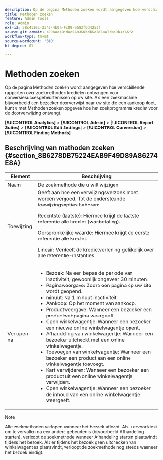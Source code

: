 ```yaml
---
description: Op de pagina Methoden zoeken wordt aangegeven hoe verschillende rapporten over zoekmethoden kredieten ontvangen voor conversiesuccesgebeurtenissen op uw site. Als een zoekmachine bijvoorbeeld een bezoeker doorverwijst naar uw site die een aankoop doet, kunt u met Methoden zoeken opgeven hoe het zoekprogramma krediet voor de doorverwijzing ontvangt.
title: Methoden zoeken
feature: Admin Tools
role: Admin
exl-id: 58c4510c-2343-4b0a-9c09-5583f6d4250f
source-git-commit: 429aaa43fdae669350bdb5a5a54a7d4b9b1c65f2
workflow-type: tm+mt
source-wordcount: '310'
ht-degree: 0%

---
```


# Methoden zoeken

Op de pagina Methoden zoeken wordt aangegeven hoe verschillende rapporten over zoekmethoden kredieten ontvangen voor conversiesuccesgebeurtenissen op uw site. Als een zoekmachine bijvoorbeeld een bezoeker doorverwijst naar uw site die een aankoop doet, kunt u met Methoden zoeken opgeven hoe het zoekprogramma krediet voor de doorverwijzing ontvangt.

**[!UICONTROL Analytics]** > **[!UICONTROL Admin]** > **[!UICONTROL Report Suites]** > **[!UICONTROL Edit Settings]** > **[!UICONTROL Conversion]** > **[!UICONTROL Finding Methods]**

## Beschrijving van methoden zoeken {#section_8B6278DB75224EAB9F49D89A86274E8A}

<table id="table_8ABC1C9BD63F419082E4C4C69E401526"> 
 <thead> 
  <tr> 
   <th colname="col1" class="entry"> Element </th> 
   <th colname="col2" class="entry"> Beschrijving </th> 
  </tr> 
 </thead>
 <tbody> 
  <tr> 
   <td colname="col1"> Naam </td> 
   <td colname="col2"> De zoekmethode die u wilt wijzigen </td> 
  </tr> 
  <tr> 
   <td colname="col1"> Toewijzing </td> 
   <td colname="col2"> Geeft aan hoe een verwijzingsverzoek moet worden vergoed. Tot de ondersteunde toewijzingsopties behoren: <p> <span class="uicontrol"> Recentste (laatste): </span> Hiermee krijgt de laatste referentie alle krediet (wanbetaling). </p> <p> <span class="uicontrol"> Oorspronkelijke waarde: </span> Hiermee krijgt de eerste referentie alle krediet. </p> <p> <span class="uicontrol"> Lineair: </span>Verdeelt de kredietverlening gelijkelijk over alle referentie-instanties. </p> </td> 
  </tr> 
  <tr> 
   <td colname="col1"> Verlopen na </td> 
   <td colname="col2"> 
    <ul id="ul_95EB224CAD164E9997B148E08AFA5F9B"> 
     <li id="li_C240460C21E14AA498D2EA62B9354710"> <span class="uicontrol"> Bezoek: </span> Na een bepaalde periode van inactiviteit; gewoonlijk ongeveer 30 minuten. </li> 
     <li id="li_A3AE5438919E44B68DF99BEEA60C44EE"> <span class="uicontrol"> Paginaweergave: </span> Zodra een pagina op uw site wordt geopend. </li> 
     <li id="li_D5E20FEF313E4C5B99E7097CA175761A"> <span class="uicontrol"> minuut: </span> Na 1 minuut inactiviteit. </li> 
     <li id="li_7315AA3EDDBB47A2BEA3C173881378A1"> <span class="uicontrol"> Aankoop: </span> Op het moment van aankoop. </li> 
     <li id="li_C0CF07581654472C9C9EC944E6F18164"> <span class="uicontrol"> Productweergave: </span> Wanneer een bezoeker een productwebpagina weergeeft. </li> 
     <li id="li_A1B04065150B407491D2EC78EC0DBDF5"> <span class="uicontrol"> Open winkelwagentje: </span> Wanneer een bezoeker een nieuwe online winkelwagentje opent. </li> 
     <li id="li_2AA50C6B9CB14500B67909CDF2AA700C"> <span class="uicontrol"> Afhandeling van winkelwagentje: </span> Wanneer een bezoeker uitcheckt met een online winkelwagentje. </li> 
     <li id="li_F58CE6FB8DCE4BE4927FFCB35A6D8E31"> <span class="uicontrol"> Toevoegen van winkelwagentje: </span> Wanneer een bezoeker een product aan een online winkelwagentje toevoegt. </li> 
     <li id="li_AD7C846F46604FC48E0919ACB7515E14"> <span class="uicontrol"> Kart verwijderen: </span> Wanneer een bezoeker een product uit een online winkelwagentje verwijdert. </li> 
     <li id="li_EB66E0563F564C9F985BE922DABD0A56"> <span class="uicontrol"> Open winkelwagentje: </span> Wanneer een bezoeker de inhoud van een online winkelwagentje weergeeft. </li> 
    </ul> </td> 
  </tr> 
 </tbody> 
</table>

>[!NOTE]
>
>Alle zoekmethoden verlopen wanneer het bezoek afloopt. Als u ervoor kiest om te vervallen na een andere gebeurtenis (bijvoorbeeld Afhandeling starten), verloopt de zoekmethode wanneer Afhandeling starten plaatsvindt tijdens het bezoek. Als er tijdens het bezoek geen uitchecken van winkelwagentjes plaatsvindt, verloopt de zoekmethode nog steeds wanneer het bezoek eindigt.
